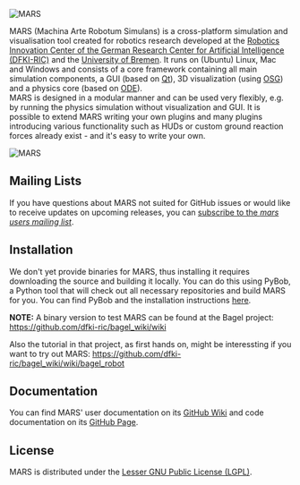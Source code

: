 ![MARS](doc/src/images/logo_v2_wob.png)


MARS (Machina Arte Robotum Simulans) is a cross-platform simulation and visualisation tool created for robotics research developed at the [Robotics Innovation Center of the German Research Center for Artificial Intelligence (DFKI-RIC)](http://robotik.dfki-bremen.de/en/startpage.html) and the [University of Bremen](http://www.informatik.uni-bremen.de/robotik/index_en.php). It runs on (Ubuntu) Linux, Mac and Windows and consists of a core framework containing all main simulation components, a GUI (based on [Qt]()), 3D visualization (using [OSG](http://www.openscenegraph.org)) and a physics core (based on [ODE](http://www.ode.org)).  
MARS is designed in a modular manner and can be used very flexibly, e.g. by running the physics simulation without visualization and GUI.
It is possible to extend MARS writing your own plugins and many plugins introducing various functionality such as HUDs or custom ground reaction forces already exist - and it's easy to write your own.

![MARS](doc/src/images/combinedlogo.png)

## Mailing Lists

If you have questions about MARS not suited for GitHub issues or would like to receive updates on upcoming releases, you can [subscribe to the *mars users mailing list*](http://www.dfki.de/mailman/cgi-bin/listinfo/mars-users).

## Installation

We don't yet provide binaries for MARS, thus installing it requires downloading the source and building it locally. You can do this using PyBob, a Python tool that will check out all necessary repositories and build MARS for you. You can find PyBob and the installation instructions [here](https://github.com/rock-simulation/pybob).

**NOTE:** A binary version to test MARS can be found at the Bagel project: https://github.com/dfki-ric/bagel_wiki/wiki

Also the tutorial in that project, as first hands on, might be interessting if you want to try out MARS:
https://github.com/dfki-ric/bagel_wiki/wiki/bagel_robot

## Documentation

You can find MARS' user documentation on its [GitHub Wiki](https://github.com/rock-simulation/mars/wiki) and code documentation on its [GitHub Page](http://rock-simulation.github.io/mars).

## License

MARS is distributed under the [Lesser GNU Public License (LGPL)](https://www.gnu.org/licenses/lgpl.html).
